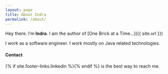 ```yaml
---
layout: page
title: About Indra
permalink: /about/
---
```


Hey there. I’m **Indra**. I am the author of [One Brick at a Time...]({{ site.url }})

I work as a software engineer. I work mostly on Java related technologies. 

#### Contact
{% if site.footer-links.linkedin %}<a href="https://www.linkedin.com/in/{{ site.footer-links.linkedin }}"><i class="svg-small-icon linkedin"></i></a>{% endif %} is the best way to reach me.